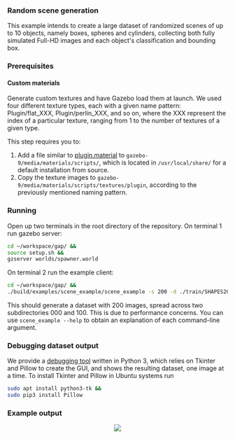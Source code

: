 ### Random scene generation

This example intends to create a large dataset of randomized scenes of up to 10 objects, namely boxes, spheres and cylinders, collecting both fully simulated Full-HD images and each object's classification and bounding box.

### Prerequisites

#### Custom materials

Generate custom textures and have Gazebo load them at launch.
We used four different texture types, each with a given name pattern: Plugin/flat_XXX, Plugin/perlin_XXX, and so on, where the XXX represent the index of a particular texture, ranging from 1 to the number of textures of a given type.

This step requires you to:
1. Add a file similar to [plugin.material] to `gazebo-9/media/materials/scripts/`, which is located in `/usr/local/share/` for a default installation from source.
2. Copy the texture images to `gazebo-9/media/materials/scripts/textures/plugin`, according to the previously mentioned naming pattern.


### Running

Open up two terminals in the root directory of the repository.
On terminal 1 run gazebo server:
``` bash
cd ~/workspace/gap/ &&
source setup.sh &&
gzserver worlds/spawner.world
```

On terminal 2 run the example client:
``` bash
cd ~/workspace/gap/ &&
./build/examples/scene_example/scene_example -s 200 -d ./train/SHAPES2018/dataset/ -i ./train/SHAPES2018/images/ 
```

This should generate a dataset with 200 images, spread across two subdirectories 000 and 100.
This is due to performance concerns.
You can use `scene_example --help` to obtain an explanation of each command-line argument.

### Debugging dataset output

We provide a [debugging tool] written in Python 3, which relies on Tkinter and Pillow to create the GUI, and shows the resulting dataset, one image at a time.
To install Tkinter and Pillow in Ubuntu systems run
``` bash
sudo apt install python3-tk &&
sudo pip3 install Pillow
```

### Example output

<p align="center"> 
    <img src=https://github.com/jsbruglie/gap/blob/dev/.image/scene_example.png>
</p>

[plugin.material]: plugin.material
[debugging tool]: https://github.com/jsbruglie/gap/blob/dev/scripts/scene_checker.py
